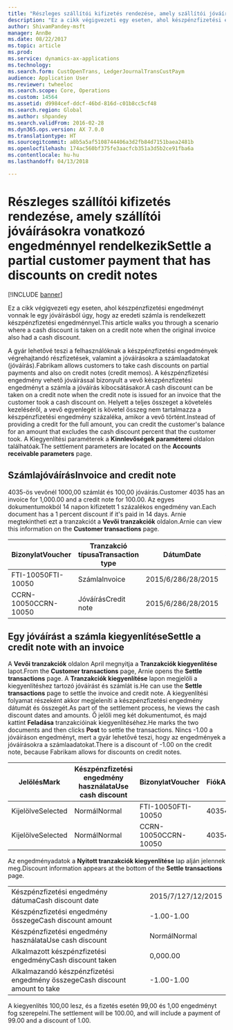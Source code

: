 ```yaml
---
title: "Részleges szállítói kifizetés rendezése, amely szállítói jóváírásokra vonatkozó engedménnyel rendelkezik"
description: "Ez a cikk végigvezeti egy eseten, ahol készpénzfizetési engedményt vonnak le egy jóváírásból úgy, hogy az eredeti számla is rendelkezett készpénzfizetési engedménnyel."
author: ShivamPandey-msft
manager: AnnBe
ms.date: 08/22/2017
ms.topic: article
ms.prod: 
ms.service: dynamics-ax-applications
ms.technology: 
ms.search.form: CustOpenTrans, LedgerJournalTransCustPaym
audience: Application User
ms.reviewer: twheeloc
ms.search.scope: Core, Operations
ms.custom: 14564
ms.assetid: d9984cef-ddcf-46bd-816d-c01b8cc5cf48
ms.search.region: Global
ms.author: shpandey
ms.search.validFrom: 2016-02-28
ms.dyn365.ops.version: AX 7.0.0
ms.translationtype: HT
ms.sourcegitcommit: a8b5a5af5108744406a3d2fb84d7151baea2481b
ms.openlocfilehash: 174ac560bf375fe3aacfcb351a3d5b2ce91fba6a
ms.contentlocale: hu-hu
ms.lasthandoff: 04/13/2018

---
```


# <a name="settle-a-partial-customer-payment-that-has-discounts-on-credit-notes"></a><span data-ttu-id="f67a8-103">Részleges szállítói kifizetés rendezése, amely szállítói jóváírásokra vonatkozó engedménnyel rendelkezik</span><span class="sxs-lookup"><span data-stu-id="f67a8-103">Settle a partial customer payment that has discounts on credit notes</span></span>

[!INCLUDE [banner](../includes/banner.md)]

<span data-ttu-id="f67a8-104">Ez a cikk végigvezeti egy eseten, ahol készpénzfizetési engedményt vonnak le egy jóváírásból úgy, hogy az eredeti számla is rendelkezett készpénzfizetési engedménnyel.</span><span class="sxs-lookup"><span data-stu-id="f67a8-104">This article walks you through a scenario where a cash discount is taken on a credit note when the original invoice also had a cash discount.</span></span> 

<span data-ttu-id="f67a8-105">A gyár lehetővé teszi a felhasználóknak a készpénzfizetési engedmények végrehajtandó részfizetések, valamint a jóváírásokra a számlaadatokat (jóváírás).</span><span class="sxs-lookup"><span data-stu-id="f67a8-105">Fabrikam allows customers to take cash discounts on partial payments and also on credit notes (credit memos).</span></span> <span data-ttu-id="f67a8-106">A készpénzfizetési engedmény vehető jóváírással bizonyult a vevő készpénzfizetési engedményt a számla a jóváírás kibocsátásakor.</span><span class="sxs-lookup"><span data-stu-id="f67a8-106">A cash discount can be taken on a credit note when the credit note is issued for an invoice that the customer took a cash discount on.</span></span> <span data-ttu-id="f67a8-107">Helyett a teljes összeget a követelés kezeléséről, a vevő egyenlegét is követel összeg nem tartalmazza a készpénzfizetési engedmény százaléka, amikor a vevő történt.</span><span class="sxs-lookup"><span data-stu-id="f67a8-107">Instead of providing a credit for the full amount, you can credit the customer's balance for an amount that excludes the cash discount percent that the customer took.</span></span> <span data-ttu-id="f67a8-108">A Kiegyenlítési paraméterek a **Kinnlevőségek paraméterei** oldalon találhatóak.</span><span class="sxs-lookup"><span data-stu-id="f67a8-108">The settlement parameters are located on the **Accounts receivable parameters** page.</span></span>

## <a name="invoice-and-credit-note"></a><span data-ttu-id="f67a8-109">Számlajóváírás</span><span class="sxs-lookup"><span data-stu-id="f67a8-109">Invoice and credit note</span></span>
<span data-ttu-id="f67a8-110">4035-ös vevőnél 1000,00 számlát és 100,00 jóváírás.</span><span class="sxs-lookup"><span data-stu-id="f67a8-110">Customer 4035 has an invoice for 1,000.00 and a credit note for 100.00.</span></span> <span data-ttu-id="f67a8-111">Az egyes dokumentumokból 14 napon kifizetett 1 százalékos engedmény van.</span><span class="sxs-lookup"><span data-stu-id="f67a8-111">Each document has a 1 percent discount if it's paid in 14 days.</span></span> <span data-ttu-id="f67a8-112">Arnie megtekintheti ezt a tranzakciót a **Vevői tranzakciók** oldalon.</span><span class="sxs-lookup"><span data-stu-id="f67a8-112">Arnie can view this information on the **Customer transactions** page.</span></span>

| <span data-ttu-id="f67a8-113">Bizonylat</span><span class="sxs-lookup"><span data-stu-id="f67a8-113">Voucher</span></span>    | <span data-ttu-id="f67a8-114">Tranzakció típusa</span><span class="sxs-lookup"><span data-stu-id="f67a8-114">Transaction type</span></span> | <span data-ttu-id="f67a8-115">Dátum</span><span class="sxs-lookup"><span data-stu-id="f67a8-115">Date</span></span>      | <span data-ttu-id="f67a8-116">Számla</span><span class="sxs-lookup"><span data-stu-id="f67a8-116">Invoice</span></span>  | <span data-ttu-id="f67a8-117">Összeg a tranzakció pénznemtartozásában</span><span class="sxs-lookup"><span data-stu-id="f67a8-117">Amount in transaction currency debit</span></span> | <span data-ttu-id="f67a8-118">Összeg a tranzakció pénznemtartozásában</span><span class="sxs-lookup"><span data-stu-id="f67a8-118">Amount in transaction currency credit</span></span> | <span data-ttu-id="f67a8-119">Egyenleg</span><span class="sxs-lookup"><span data-stu-id="f67a8-119">Balance</span></span>  | <span data-ttu-id="f67a8-120">Pénznem</span><span class="sxs-lookup"><span data-stu-id="f67a8-120">Currency</span></span> |
|------------|------------------|-----------|----------|--------------------------------------|---------------------------------------|----------|----------|
| <span data-ttu-id="f67a8-121">FTI-10050</span><span class="sxs-lookup"><span data-stu-id="f67a8-121">FTI-10050</span></span>  | <span data-ttu-id="f67a8-122">Számla</span><span class="sxs-lookup"><span data-stu-id="f67a8-122">Invoice</span></span>          | <span data-ttu-id="f67a8-123">2015/6/28</span><span class="sxs-lookup"><span data-stu-id="f67a8-123">6/28/2015</span></span> | <span data-ttu-id="f67a8-124">10050</span><span class="sxs-lookup"><span data-stu-id="f67a8-124">10050</span></span>    | <span data-ttu-id="f67a8-125">1000,00</span><span class="sxs-lookup"><span data-stu-id="f67a8-125">1,000.00</span></span>                             |                                       | <span data-ttu-id="f67a8-126">1000,00</span><span class="sxs-lookup"><span data-stu-id="f67a8-126">1,000.00</span></span> | <span data-ttu-id="f67a8-127">dollár</span><span class="sxs-lookup"><span data-stu-id="f67a8-127">USD</span></span>      |
| <span data-ttu-id="f67a8-128">CCRN-10050</span><span class="sxs-lookup"><span data-stu-id="f67a8-128">CCRN-10050</span></span> | <span data-ttu-id="f67a8-129">Jóváírás</span><span class="sxs-lookup"><span data-stu-id="f67a8-129">Credit note</span></span>      | <span data-ttu-id="f67a8-130">2015/6/28</span><span class="sxs-lookup"><span data-stu-id="f67a8-130">6/28/2015</span></span> | <span data-ttu-id="f67a8-131">CR-10050</span><span class="sxs-lookup"><span data-stu-id="f67a8-131">CR-10050</span></span> |                                      | <span data-ttu-id="f67a8-132">100,00</span><span class="sxs-lookup"><span data-stu-id="f67a8-132">100.00</span></span>                                | <span data-ttu-id="f67a8-133">-100,00</span><span class="sxs-lookup"><span data-stu-id="f67a8-133">-100.00</span></span>  | <span data-ttu-id="f67a8-134">dollár</span><span class="sxs-lookup"><span data-stu-id="f67a8-134">USD</span></span>      |

## <a name="settle-a-credit-note-with-an-invoice"></a><span data-ttu-id="f67a8-135">Egy jóváírást a számla kiegyenlítése</span><span class="sxs-lookup"><span data-stu-id="f67a8-135">Settle a credit note with an invoice</span></span>
<span data-ttu-id="f67a8-136">A **Vevői tranzakciók** oldalon April megnyitja a **Tranzakciók kiegyenlítése** lapot.</span><span class="sxs-lookup"><span data-stu-id="f67a8-136">From the **Customer transactions** page, Arnie opens the **Settle transactions** page.</span></span> <span data-ttu-id="f67a8-137">A **Tranzakciók kiegyenlítése** lapon megjelöli a kiegyenlítéshez tartozó jóváírást és számlát is.</span><span class="sxs-lookup"><span data-stu-id="f67a8-137">He can use the **Settle transactions** page to settle the invoice and credit note.</span></span> <span data-ttu-id="f67a8-138">A kiegyenlítési folyamat részeként akkor megjeleníti a készpénzfizetési engedmény dátumát és összegét.</span><span class="sxs-lookup"><span data-stu-id="f67a8-138">As part of the settlement process, he views the cash discount dates and amounts.</span></span> <span data-ttu-id="f67a8-139">Ő jelöli meg két dokumentumot, és majd kattint **Feladása** tranzakcióinak kiegyenlítéséhez.</span><span class="sxs-lookup"><span data-stu-id="f67a8-139">He marks the two documents and then clicks **Post** to settle the transactions.</span></span> <span data-ttu-id="f67a8-140">Nincs -1.00 a jóváíráson engedményt, mert a gyár lehetővé teszi, hogy az engedmények a jóváírásokra a számlaadatokat.</span><span class="sxs-lookup"><span data-stu-id="f67a8-140">There is a discount of -1.00 on the credit note, because Fabrikam allows for discounts on credit notes.</span></span>

| <span data-ttu-id="f67a8-141">Jelölés</span><span class="sxs-lookup"><span data-stu-id="f67a8-141">Mark</span></span>     | <span data-ttu-id="f67a8-142">Készpénzfizetési engedmény használata</span><span class="sxs-lookup"><span data-stu-id="f67a8-142">Use cash discount</span></span> | <span data-ttu-id="f67a8-143">Bizonylat</span><span class="sxs-lookup"><span data-stu-id="f67a8-143">Voucher</span></span>    | <span data-ttu-id="f67a8-144">Fiók</span><span class="sxs-lookup"><span data-stu-id="f67a8-144">Account</span></span> | <span data-ttu-id="f67a8-145">Dátum</span><span class="sxs-lookup"><span data-stu-id="f67a8-145">Date</span></span>      | <span data-ttu-id="f67a8-146">Fiz. határidő</span><span class="sxs-lookup"><span data-stu-id="f67a8-146">Due date</span></span>  | <span data-ttu-id="f67a8-147">Számla</span><span class="sxs-lookup"><span data-stu-id="f67a8-147">Invoice</span></span>  | <span data-ttu-id="f67a8-148">Összeg a tranzakció pénznemében.</span><span class="sxs-lookup"><span data-stu-id="f67a8-148">Amount in transaction currency</span></span> | <span data-ttu-id="f67a8-149">Pénznem</span><span class="sxs-lookup"><span data-stu-id="f67a8-149">Currency</span></span> | <span data-ttu-id="f67a8-150">Kiegyenlítendő összeg</span><span class="sxs-lookup"><span data-stu-id="f67a8-150">Amount to settle</span></span> |
|----------|-------------------|------------|---------|-----------|-----------|----------|--------------------------------|----------|------------------|
| <span data-ttu-id="f67a8-151">Kijelölve</span><span class="sxs-lookup"><span data-stu-id="f67a8-151">Selected</span></span> | <span data-ttu-id="f67a8-152">Normál</span><span class="sxs-lookup"><span data-stu-id="f67a8-152">Normal</span></span>            | <span data-ttu-id="f67a8-153">FTI-10050</span><span class="sxs-lookup"><span data-stu-id="f67a8-153">FTI-10050</span></span>  | <span data-ttu-id="f67a8-154">4035</span><span class="sxs-lookup"><span data-stu-id="f67a8-154">4035</span></span>    | <span data-ttu-id="f67a8-155">2015/6/28</span><span class="sxs-lookup"><span data-stu-id="f67a8-155">6/28/2015</span></span> | <span data-ttu-id="f67a8-156">2015/7/28</span><span class="sxs-lookup"><span data-stu-id="f67a8-156">7/28/2015</span></span> | <span data-ttu-id="f67a8-157">10050</span><span class="sxs-lookup"><span data-stu-id="f67a8-157">10050</span></span>    | <span data-ttu-id="f67a8-158">1000,00</span><span class="sxs-lookup"><span data-stu-id="f67a8-158">1,000.00</span></span>                       | <span data-ttu-id="f67a8-159">dollár</span><span class="sxs-lookup"><span data-stu-id="f67a8-159">USD</span></span>      | <span data-ttu-id="f67a8-160">990,00</span><span class="sxs-lookup"><span data-stu-id="f67a8-160">990.00</span></span>           |
| <span data-ttu-id="f67a8-161">Kijelölve</span><span class="sxs-lookup"><span data-stu-id="f67a8-161">Selected</span></span> | <span data-ttu-id="f67a8-162">Normál</span><span class="sxs-lookup"><span data-stu-id="f67a8-162">Normal</span></span>            | <span data-ttu-id="f67a8-163">CCRN-10050</span><span class="sxs-lookup"><span data-stu-id="f67a8-163">CCRN-10050</span></span> | <span data-ttu-id="f67a8-164">4035</span><span class="sxs-lookup"><span data-stu-id="f67a8-164">4035</span></span>    | <span data-ttu-id="f67a8-165">2015/6/28</span><span class="sxs-lookup"><span data-stu-id="f67a8-165">6/28/2015</span></span> | <span data-ttu-id="f67a8-166">2015/7/28</span><span class="sxs-lookup"><span data-stu-id="f67a8-166">7/28/2015</span></span> | <span data-ttu-id="f67a8-167">CR-10050</span><span class="sxs-lookup"><span data-stu-id="f67a8-167">CR-10050</span></span> | <span data-ttu-id="f67a8-168">-100,00</span><span class="sxs-lookup"><span data-stu-id="f67a8-168">-100.00</span></span>                        | <span data-ttu-id="f67a8-169">dollár</span><span class="sxs-lookup"><span data-stu-id="f67a8-169">USD</span></span>      | <span data-ttu-id="f67a8-170">-99.00</span><span class="sxs-lookup"><span data-stu-id="f67a8-170">-99.00</span></span>           |

<span data-ttu-id="f67a8-171">Az engedményadatok a **Nyitott tranzakciók kiegyenlítése** lap alján jelennek meg.</span><span class="sxs-lookup"><span data-stu-id="f67a8-171">Discount information appears at the bottom of the **Settle transactions** page.</span></span>

|                              |           |
|------------------------------|-----------|
| <span data-ttu-id="f67a8-172">Készpénzfizetési engedmény dátuma</span><span class="sxs-lookup"><span data-stu-id="f67a8-172">Cash discount date</span></span>           | <span data-ttu-id="f67a8-173">2015/7/12</span><span class="sxs-lookup"><span data-stu-id="f67a8-173">7/12/2015</span></span> |
| <span data-ttu-id="f67a8-174">Készpénzfizetési engedmény összege</span><span class="sxs-lookup"><span data-stu-id="f67a8-174">Cash discount amount</span></span>         | <span data-ttu-id="f67a8-175">-1.00</span><span class="sxs-lookup"><span data-stu-id="f67a8-175">-1.00</span></span>     |
| <span data-ttu-id="f67a8-176">Készpénzfizetési engedmény használata</span><span class="sxs-lookup"><span data-stu-id="f67a8-176">Use cash discount</span></span>            | <span data-ttu-id="f67a8-177">Normál</span><span class="sxs-lookup"><span data-stu-id="f67a8-177">Normal</span></span>    |
| <span data-ttu-id="f67a8-178">Alkalmazott készpénzfizetési engedmény</span><span class="sxs-lookup"><span data-stu-id="f67a8-178">Cash discount taken</span></span>          | <span data-ttu-id="f67a8-179">0,00</span><span class="sxs-lookup"><span data-stu-id="f67a8-179">0.00</span></span>      |
| <span data-ttu-id="f67a8-180">Alkalmazandó készpénzfizetési engedmény összege</span><span class="sxs-lookup"><span data-stu-id="f67a8-180">Cash discount amount to take</span></span> | <span data-ttu-id="f67a8-181">-1.00</span><span class="sxs-lookup"><span data-stu-id="f67a8-181">-1.00</span></span>     |

<span data-ttu-id="f67a8-182">A kiegyenlítés 100,00 lesz, és a fizetés esetén 99,00 és 1,00 engedményt fog szerepelni.</span><span class="sxs-lookup"><span data-stu-id="f67a8-182">The settlement will be 100.00, and will include a payment of 99.00 and a discount of 1.00.</span></span>





